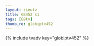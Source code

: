 ```yaml
--- 
layout: sieutv
title: GB452 s1
tags: [GBtv]
thumb_re: globiptv452
---
```

{% include tvadv key="globiptv452" %} 

